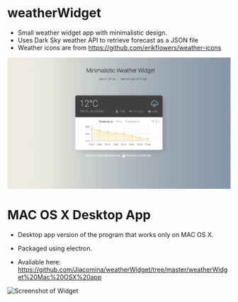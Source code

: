 # weatherWidget
 - Small weather widget app with minimalistic design.
 - Uses Dark Sky weather API to retrieve forecast as a JSON file
 - Weather icons are from https://github.com/erikflowers/weather-icons
 
 ![Screenshot of Widget](https://github.com/Jiacomina/weatherWidget/raw/master/Weather%20Widget%20screenshot.png)
 
 # MAC OS X Desktop App 
 * Desktop app version of the program that works only on MAC OS X. 
 
 * Packaged using electron. 
 
 * Avaliable here: https://github.com/Jiacomina/weatherWidget/tree/master/weatherWidget%20Mac%20OSX%20app
 
 ![Screenshot of Widget](https://github.com/Jiacomina/weatherWidget/raw/master/Desktop%20App%20Screenshot.png)
 
